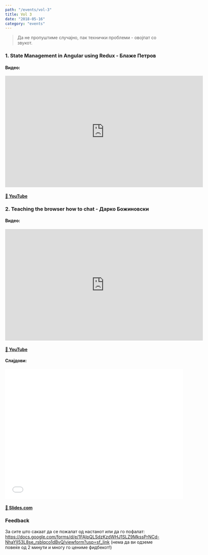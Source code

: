 ```yaml
---
path: "/events/vol-3"
title: Vol 3
date: "2018-05-16"
category: "events"
---
```


> Да не пропуштиме случајно, пак технички проблеми - овојпат со звукот.

### 1. State Management in Angular using Redux - __Блаже Петров__

#### Видео:

<div class="iframe-wrapper"><iframe src="https://www.youtube.com/embed/hHwfQrTxZ5s" width="640" height="360" frameborder="0" allowfullscreen></iframe></div>

#### [🔗 YouTube](https://www.youtube.com/embed/hHwfQrTxZ5s)

### 2. Teaching the browser how to chat - __Дарко Божиновски__

#### Видео:

<div class="iframe-wrapper"><iframe src="https://www.youtube.com/embed/tJLIzsR9QZI" width="640" height="360" frameborder="0" allowfullscreen></iframe></div>

#### [🔗 YouTube](https://www.youtube.com/embed/tJLIzsR9QZI)

#### Слајдови:


<div class="iframe-wrapper">
  <iframe src="//slides.com/darkobozhinovski/deck/embed" width="576" height="420" scrolling="no" frameborder="0" webkitallowfullscreen mozallowfullscreen allowfullscreen></iframe>
</div>

#### [🔗 Slides.com](http://slides.com/darkobozhinovski/deck)

### Feedback

За сите што сакаат да се пожалат од настанот или да го пофалат: https://docs.google.com/forms/d/e/1FAIpQLSdzKzdWHJ1SLZ9MkssPrNCd-NhaYlI53L8se_rsblqco1dBvQ/viewform?usp=sf_link (нема да ви одземе повеќе од 2 минути и многу го цениме фидбекот!)